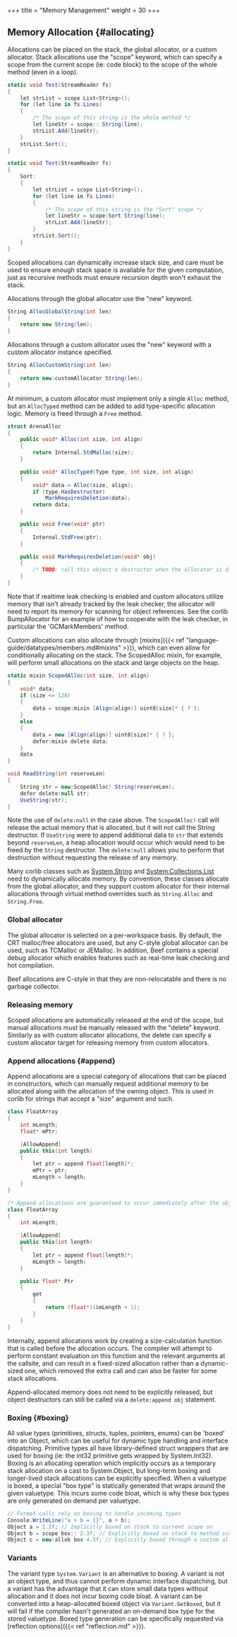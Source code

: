 +++
title = "Memory Management"
weight = 30
+++

## Memory Allocation {#allocating}
Allocations can be placed on the stack, the global allocator, or a custom allocator. Stack allocations use the "scope" keyword, which can specify a scope from the current scope (ie: code block) to the scope of the whole method (even in a loop).

```C#
static void Test(StreamReader fs)
{
	let strList = scope List<String>();
	for (let line in fs.Lines)
	{
		/* The scope of this string is the whole method */
		let lineStr = scope:: String(line);
		strList.Add(lineStr);
	}
	strList.Sort();
}

static void Test(StreamReader fs)
{
	Sort:
	{
		let strList = scope List<String>();
		for (let line in fs.Lines)
		{
			/* The scope of this string is the "Sort" scope */
			let lineStr = scope:Sort String(line);
			strList.Add(lineStr);
		}
		strList.Sort();
	}
}
```

Scoped allocations can dynamically increase stack size, and care must be used to ensure enough stack space is available for the given computation, just as recursive methods must ensure recursion depth won't exhaust the stack.

Allocations through the global allocator use the "new" keyword.

```C#
String AllocGlobalString(int len)
{
	return new String(len);
}
```

Allocations through a custom allocator uses the "new" keyword with a custom allocator instance specified.
```C#
String AllocCustomString(int len)
{
	return new:customAllocator String(len);
}
```

At minimum, a custom allocator must implement only a single `Alloc` method, but an `AllocTyped` method can be added to add type-specific allocation logic. Memory is freed through a `Free` method.
```C#
struct ArenaAlloc
{
	public void* Alloc(int size, int align)
	{
		return Internal.StdMalloc(size);
	}

	public void* AllocTyped(Type type, int size, int align)
	{
		void* data = Alloc(size, align);
		if (type.HasDestructor)
			MarkRequiresDeletion(data);
		return data;
	}

	public void Free(void* ptr)
	{
		Internal.StdFree(ptr);
	}

	public void MarkRequiresDeletion(void* obj)
	{
		/* TODO: call this object's destructor when the allocator is disposed */
	}
}
```

Note that if realtime leak checking is enabled and custom allocators utilize memory that isn't already tracked by the leak checker, the allocator will need to report its memory for scanning for object references. See the corlib BumpAllocator for an example of how to cooperate with the leak checker, in particular the 'GCMarkMembers' method.

Custom allocations can also allocate through [mixins]({{< ref "language-guide/datatypes/members.md#mixins" >}}), which can even allow for conditionally allocating on the stack. The ScopedAlloc mixin, for example, will perform small allocations on the stack and large objects on the heap.
```C#
static mixin ScopedAlloc(int size, int align)
{
	void* data;
	if (size <= 128)
	{
		data = scope:mixin [Align(align)] uint8[size]* { ? };
	}
	else
	{
		data = new [Align(align)] uint8[size]* { ? };
		defer:mixin delete data;
	}
	data
}

void ReadString(int reserveLen)
{
	String str = new:ScopedAlloc! String(reserveLen);
	defer delete:null str;
	UseString(str);
}
```

Note the use of `delete:null` in the case above. The `ScopedAlloc!` call will release the actual memory that is allocated, but it will not call the String destructor. If `UseString` were to append additional data to `str` that extends beyond `reserveLen`, a heap allocation would occur which would need to be freed by the `String` destructor. The `delete:null` allows you to perform that destruction without requesting the release of any memory.

Many corlib classes such as [System.String](../doxygen/corlib/html/class_system_1_1_string.html) and [System.Collections.List<T>](../doxygen/corlib/html/class_system_1_1_collections_1_1_list.html) need to dynamically allocate memory. By convention, these classes allocate from the global allocator, and they support custom allocator for their internal allocations through virtual method overrides such as `String.Alloc` and `String.Free`.

### Global allocator
The global allocator is selected on a per-workspace basis. By default, the CRT malloc/free allocators are used, but any C-style global allocator can be used, such as TCMalloc or JEMalloc. In addition, Beef contains a special debug allocator which enables features such as real-time leak checking and hot compilation.

Beef allocations are C-style in that they are non-relocatable and there is no garbage collector.

### Releasing memory
Scoped allocations are automatically released at the end of the scope, but manual allocations must be manually released with the "delete" keyword. Similarly as with custom allocator allocations, the delete can specify a custom allocator target for releasing memory from custom allocators.

### Append allocations {#append}
Append allocations are a special category of allocations that can be placed in constructors, which can manually request additional memory to be allocated along with the allocation of the owning object. This is used in corlib for strings that accept a "size" argument and such.

```C#
class FloatArray
{
	int mLength;
	float* mPtr;

	[AllowAppend]
	public this(int length)
	{
		let ptr = append float[length]*;		
		mPtr = ptr;
		mLength = length;
	}
}

/* Append allocations are guaranteed to occur immediately after the object's own memory (with respect to alignment). We can use this knowledge to calculate the storage location of the array rather than storing it internally */
class FloatArray
{
	int mLength;

	[AllowAppend]
	public this(int length)
	{
		let ptr = append float[length]*;
		mLength = length;
	}

	public float* Ptr
	{
		get
		{
			return (float*)(&mLength + 1);
		}
	}
}
```

Internally, append allocations work by creating a size-calculation function that is called before the allocation occurs. The compiler will attempt to perform constant evaluation on this function and the relevant arguments at the callsite, and can result in a fixed-sized allocation rather than a dynamic-sized one, which removed the extra call and can also be faster for some stack allocations.

Append-allocated memory does not need to be explicitly released, but object destructors can still be called via a `delete:append obj` statement.

### Boxing {#boxing}
All value types (primitives, structs, tuples, pointers, enums) can be 'boxed' into an Object, which can be useful for dynamic type handling and interface dispatching. Primitive types all have library-defined struct wrappers that are used for boxing (ie: the int32 primitive gets wrapped by System.Int32). Boxing is an allocating operation which implicitly occurs as a temporary stack allocation on a cast to System.Object, but long-term boxing and longer-lived stack allocations can be explicitly specified. When a valuetype is boxed, a special "box type" is statically generated that wraps around the given valuetype. This incurs some code bloat, which is why these box types are only generated on demand per valuetype.

```C#
// Format calls rely on boxing to handle incoming types
Console.WriteLine("a + b = {}", a + b);
Object a = 1.2f; // Implicitly boxed on stack to current scope on
Object b = scope box:: 2.3f; // Explicitly boxed on stack to method scope
Object c = new:allok box 4.5f; // Explicitly boxed through a custom allocator 'allok'
```

### Variants
The variant type `System.Variant` is an alternative to boxing. A variant is not an object type, and thus cannot perform dynamic interface dispatching, but a variant has the advantage that it can store small data types without allocation and it does not incur boxing code bloat. A variant can be converted into a heap-allocated boxed object via `Variant.GetBoxed`, but it will fail if the compiler hasn't generated an on-demand box type for the stored valuetype. Boxed type generation can be specifically requested via [reflection options]({{< ref "reflection.md" >}}).
